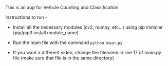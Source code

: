 This is an app for Vehicle Counting and Classification


Instructions to run - 

* Install all the necessary modules (cv2, numpy, etc...) using pip installer 
    (pip/pip3 install module_name)

* Run the main file with the command ```python main.py```

* If you want a different video, change the filename in line 17 of main.py file (make sure that file is in the same directory)
